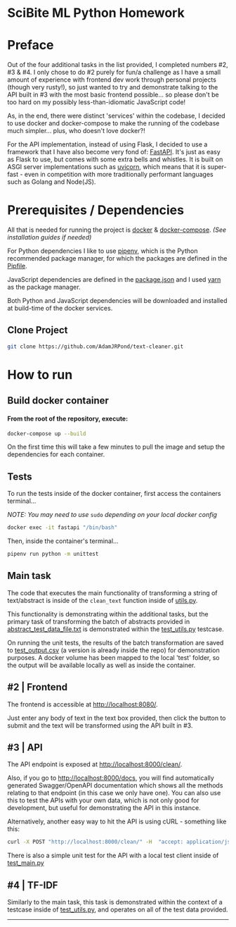# **SciBite ML Python Homework**
# Preface
Out of the four additional tasks in the list provided, I completed numbers #2, #3 & #4. I only chose to do #2 purely for fun/a challenge as I have a small amount of experience with frontend dev work through personal projects (though very rusty!), so just wanted to try and demonstrate talking to the API built in #3 with the most basic frontend possible... so please don't be too hard on my possibly less-than-idiomatic JavaScript code!

As, in the end, there were distinct 'services' within the codebase, I decided to use docker and docker-compose to make the running of the codebase much simpler... plus, who doesn't love docker?!

For the API implementation, instead of using Flask, I decided to use a framework that I have also become very fond of: [FastAPI](https://fastapi.tiangolo.com/). It's just as easy as Flask to use, but comes with some extra bells and whistles. It is built on ASGI server implementations such as [uvicorn](https://www.uvicorn.org/), which means that it is super-fast - even in competition with more traditionally performant languages such as Golang and Node(JS).

# Prerequisites / Dependencies
All that is needed for running the project is [docker](https://docs.docker.com/engine/install/) & [docker-compose](https://docs.docker.com/compose/install/). *(See installation guides if needed)* 

For Python dependencies I like to use [pipenv](https://github.com/pypa/pipenv), which is the Python recommended package manager, for which the packages are defined in the [Pipfile](https://github.com/AdamJRPond/text-cleaner/blob/main/Pipfile). 

JavaScript dependencies are defined in the [package.json](https://github.com/AdamJRPond/text-cleaner/blob/main/frontend/package.json) and I used [yarn](https://yarnpkg.com/) as the package manager.

Both Python and JavaScript dependencies will be downloaded and installed at build-time of the docker services.

## Clone Project
```bash
git clone https://github.com/AdamJRPond/text-cleaner.git
```
# How to run

## Build docker container
#### From the root of the repository, execute:
```bash
docker-compose up --build
```
On the first time this will take a few minutes to pull the image and setup the dependencies for each container.

## Tests
To run the tests inside of the docker container, first access the containers terminal...

*NOTE: You may need to use* `sudo` *depending on your local docker config*
```bash
docker exec -it fastapi "/bin/bash"
```

Then, inside the container's terminal...
```bash
pipenv run python -m unittest
```
## Main task
The code that executes the main functionality of transforming a string of text/abstract is inside of the `clean_text` function inside of [utils.py](https://github.com/AdamJRPond/text-cleaner/blob/main/utils.py).

This functionality is demonstrating within the additional tasks, but the primary task of transforming the batch of abstracts provided in [abstract_test_data_file.txt](https://github.com/AdamJRPond/text-cleaner/blob/main/tests/test_data/abstract_test_data_file.txt) is demonstrated within the [test_utils.py](https://github.com/AdamJRPond/text-cleaner/blob/main/tests/test_utils.py) testcase.

On running the unit tests, the results of the batch transformation are saved to [test_output.csv](https://github.com/AdamJRPond/text-cleaner/blob/main/tests/test_data/test_output.csv) (a version is already inside the repo) for demonstration purposes. A docker volume has been mapped to the local 'test' folder, so the output will be available locally as well as inside the container.

## #2 | Frontend
The frontend is accessible at [http://localhost:8080/](http://localhost:8080/).

Just enter any body of text in the text box provided, then click the button to submit and the text will be transformed using the API built in #3.

## #3 | API
The API endpoint is exposed at [http://localhost:8000/clean/](http://localhost:8000/clean/).

Also, if you go to [http://localhost:8000/docs](http://localhost:8000/docs), you will find automatically generated Swagger/OpenAPI documentation which shows all the methods relating to that endpoint (in this case we only have one). You can also use this to test the APIs with your own data, which is not only good for development, but useful for demonstrating the API in this instance.

Alternatively, another easy way to hit the API is using cURL - something like this:

```bash
curl -X POST "http://localhost:8000/clean/" -H  "accept: application/json" -H  "Content-Type: application/json" -d "{\"pub_id\":\"string\",\"abstract\":\"<ENTER ANY TEXT HERE>"
```

There is also a simple unit test for the API with a local test client inside of [test_main.py](https://github.com/AdamJRPond/text-cleaner/blob/main/tests/test_main.py)

## #4 | TF-IDF 
Similarly to the main task, this task is demonstrated within the context of a testcase inside of [test_utils.py](https://github.com/AdamJRPond/text-cleaner/blob/main/tests/test_utils.py), and operates on all of the test data provided.
___
